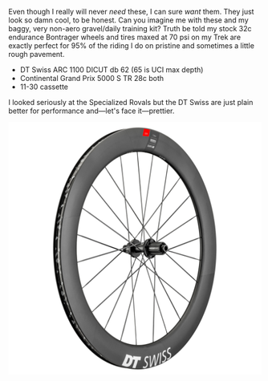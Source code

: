 Even though I really will never _need_ these, I can sure _want_ them. They just look so damn cool, to be honest. Can you imagine me with these and my baggy, very non-aero gravel/daily training kit? Truth be told my stock 32c endurance Bontrager wheels and tires maxed at 70 psi on my Trek are exactly perfect for 95% of the riding I do on pristine and sometimes a little rough pavement.

- DT Swiss ARC 1100 DICUT db 62 (65 is UCI max depth)
- Continental Grand Prix 5000 S TR 28c both
- 11-30 cassette

I looked seriously at the Specialized Rovals but the DT Swiss are just plain better for performance and—let's face it—prettier.

![](dtswiss-arc-1100.jpg)

